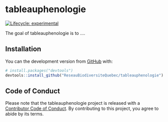 
<!-- README.md is generated from README.Rmd. Please edit that file -->

# tableauphenologie

<!-- badges: start -->

[![Lifecycle:
experimental](https://img.shields.io/badge/lifecycle-experimental-orange.svg)](https://www.tidyverse.org/lifecycle/#experimental)
<!-- badges: end -->

The goal of tableauphenologie is to  ....

## Installation

You can the development version from [GitHub](https://github.com/) with:

``` r
# install.packages("devtools")
devtools::install_github("ReseauBiodiversiteQuebec/tableauphenologie")
```

## Code of Conduct

Please note that the tableauphenologie project is released with a
[Contributor Code of
Conduct](https://contributor-covenant.org/version/2/0/CODE_OF_CONDUCT.html).
By contributing to this project, you agree to abide by its terms.
